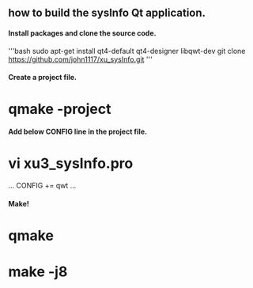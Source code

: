 
## how to build the sysInfo Qt application.

#### Install packages and clone the source code.

'''bash
sudo apt-get install qt4-default qt4-designer libqwt-dev
git clone https://github.com/john1117/xu_sysInfo.git
'''

#### Create a project file.
# qmake -project

#### Add below CONFIG line in the project file.
# vi xu3_sysInfo.pro

...
CONFIG += qwt
...

#### Make!
# qmake
# make -j8

